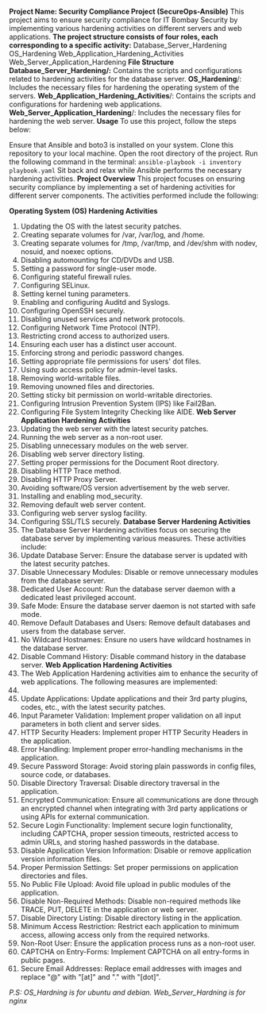 **Project Name: Security Compliance Project (SecureOps-Ansible)**
This project aims to ensure security compliance for IT Bombay Security by implementing various hardening activities on different servers and web applications.
**The project structure consists of four roles, each corresponding to a specific activity:**
Database_Server_Hardening
OS_Hardening
Web_Application_Hardening_Activities
Web_Server_Application_Hardening
**File Structure**
**Database_Server_Hardening/:** Contains the scripts and configurations related to hardening activities for the database server.
**OS_Hardening**/: Includes the necessary files for hardening the operating system of the servers.
**Web_Application_Hardening_Activities**/: Contains the scripts and configurations for hardening web applications.
**Web_Server_Application_Hardening**/: Includes the necessary files for hardening the web server.
**Usage**
To use this project, follow the steps below:

Ensure that Ansible and boto3  is installed on your system.
Clone this repository to your local machine.
Open the root directory of the project.
Run the following command in the terminal:
`ansible-playbook -i inventory playbook.yaml`
Sit back and relax while Ansible performs the necessary hardening activities.
**Project Overview**
This project focuses on ensuring security compliance by implementing a set of hardening activities for different server components. The activities performed include the following:

**Operating System (OS) Hardening Activities**
1. Updating the OS with the latest security patches.
2. Creating separate volumes for /var, /var/log, and /home.
3. Creating separate volumes for /tmp, /var/tmp, and /dev/shm with nodev, nosuid, and noexec options.
4. Disabling automounting for CD/DVDs and USB.
5. Setting a password for single-user mode.
6. Configuring stateful firewall rules.
7. Configuring SELinux.
8. Setting kernel tuning parameters.
9. Enabling and configuring Auditd and Syslogs.
10. Configuring OpenSSH securely.
11. Disabling unused services and network protocols.
12. Configuring Network Time Protocol (NTP).
13. Restricting crond access to authorized users.
14. Ensuring each user has a distinct user account.
15. Enforcing strong and periodic password changes.
16. Setting appropriate file permissions for users' dot files.
17. Using sudo access policy for admin-level tasks.
18. Removing world-writable files.
19. Removing unowned files and directories.
20. Setting sticky bit permission on world-writable directories.
21. Configuring Intrusion Prevention System (IPS) like Fail2Ban.
22. Configuring File System Integrity Checking like AIDE.
**Web Server Application Hardening Activities**
1. Updating the web server with the latest security patches.
2. Running the web server as a non-root user.
3. Disabling unnecessary modules on the web server.
4. Disabling web server directory listing.
5. Setting proper permissions for the Document Root directory.
6. Disabling HTTP Trace method.
7. Disabling HTTP Proxy Server.
8. Avoiding software/OS version advertisement by the web server.
9. Installing and enabling mod_security.
10. Removing default web server content.
11. Configuring web server syslog facility.
12. Configuring SSL/TLS securely.
**Database Server Hardening Activities**
1. The Database Server Hardening activities focus on securing the database server by implementing various measures. These activities include:
2. Update Database Server: Ensure the database server is updated with the latest security patches.
3. Disable Unnecessary Modules: Disable or remove unnecessary modules from the database server.
4. Dedicated User Account: Run the database server daemon with a dedicated least privileged account.
5. Safe Mode: Ensure the database server daemon is not started with safe mode.
6. Remove Default Databases and Users: Remove default databases and users from the database server.
7. No Wildcard Hostnames: Ensure no users have wildcard hostnames in the database server.
8. Disable Command History: Disable command history in the database server.
**Web Application Hardening Activities**
1. The Web Application Hardening activities aim to enhance the security of web applications. The following measures are implemented:
2. 
3. Update Applications: Update applications and their 3rd party plugins, codes, etc., with the latest security patches.
4. Input Parameter Validation: Implement proper validation on all input parameters in both client and server sides.
5. HTTP Security Headers: Implement proper HTTP Security Headers in the application.
6. Error Handling: Implement proper error-handling mechanisms in the application.
7. Secure Password Storage: Avoid storing plain passwords in config files, source code, or databases.
8. Disable Directory Traversal: Disable directory traversal in the application.
9. Encrypted Communication: Ensure all communications are done through an encrypted channel when integrating with 3rd party applications or using APIs for external communication.
10. Secure Login Functionality: Implement secure login functionality, including CAPTCHA, proper session timeouts, restricted access to admin URLs, and storing hashed passwords in the database.
11. Disable Application Version Information: Disable or remove application version information files.
12. Proper Permission Settings: Set proper permissions on application directories and files.
13. No Public File Upload: Avoid file upload in public modules of the application.
14. Disable Non-Required Methods: Disable non-required methods like TRACE, PUT, DELETE in the application or web server.
15. Disable Directory Listing: Disable directory listing in the application.
16. Minimum Access Restriction: Restrict each application to minimum access, allowing access only from the required networks.
17. Non-Root User: Ensure the application process runs as a non-root user.
18. CAPTCHA on Entry-Forms: Implement CAPTCHA on all entry-forms in public pages.
19. Secure Email Addresses: Replace email addresses with images and replace "@" with "[at]" and "." with "[dot]".

*P.S: OS_Hardning is for ubuntu and debian.
Web_Server_Hardning is for nginx*
